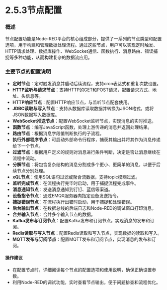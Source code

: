 # 2.5.3节点配置

### 概述

节点配置功能是Node-RED平台的核心组成部分，提供了一系列的节点类型和配置选项，用于构建和管理数据处理流程。通过这些节点，用户可以实现定时触发、HTTP请求处理、数据库操作、WebSocket通信、函数执行、消息路由、错误捕捉等多种功能，从而构建复杂的数据流应用。

### 主要节点的配置说明

* **定时节点**：定时触发消息并启动后续流程，支持cron表达式和重复次数设置。
* **HTTP监听与请求节点**：支持HTTP的GET和POST请求，配置请求方式、地址、头信息等。
* **HTTP响应节点**：配置HTTP响应节点，与监听节点配套使用。
* **JDBC读取与写入节点**：支持从数据库读取数据并转换为JSON格式，或将JSON数据写入数据库。
* **WebSocket推送节点**：配置WebSocket监听节点，实现消息的实时推送。
* **函数节点**：编写JavaScript函数，处理上游传递的消息并返回处理结果。
* **路由节点**：根据消息字段值判断执行的子流程。
* **执行外部程序节点**：可启动外部命令行程序，捕获其输出并将其作为消息传递给下一个节点。
* **过滤节点**：根据用户定义的规则对消息进行条件判断，决定是否让消息继续在流程中流动。
* **分解节点**：将包含复杂结构的消息分割成多个更小、更简单的消息，以便于后续节点分别处理。
* **xQL节点**：使用SQL语句过滤或聚合流数据，支持topic模糊过滤。
* **监听完成节点**：在流程执行完毕时启动，用于捕捉流程完成事件。
* **消息通知节点**：发送消息通知到钉钉、蓝信等渠道。
* **设备指令节点**：通过EMQX服务器向指定设备发送指令。
* **捕捉错误节点**：在流程执行出错时启动，用于捕捉和处理错误。
* **后台输出节点**：在数据总线的后端日志和Node-RED的调试窗口打印消息。
* **合并输入节点**：合并多个输入节点的数据。
* **Kafka发布与订阅节点**：配置Kafka发布和订阅节点，实现消息的发布和订阅。
* **Redis读取与写入节点**：配置Redis读取和写入节点，实现数据的读取和写入。
* **MQTT发布与订阅节点**：配置MQTT发布和订阅节点，实现消息的发布和订阅。

#### **操作建议**

* 在配置节点时，详细阅读每个节点的配置选项和使用说明，确保正确设置参数。
* 利用Node-RED的调试功能，实时查看节点输出，便于问题排查和流程优化。
